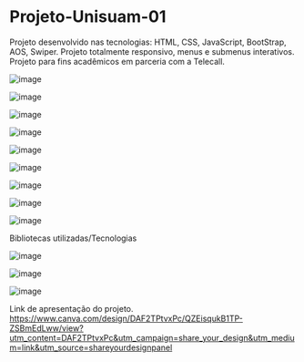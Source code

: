 # Projeto-Unisuam-01
 
Projeto desenvolvido nas tecnologias: HTML, CSS, JavaScript, BootStrap, AOS, Swiper. Projeto totalmente responsivo, menus e submenus interativos. Projeto para fins acadêmicos em parceria com a Telecall.

![image](https://github.com/LzLuscas/projeto-cpaas-unisuam-01/assets/115434062/7e7c9a6d-2bfa-44bb-93e6-9d4e01f7ff4c)

![image](https://github.com/LzLuscas/projeto-cpaas-unisuam-01/assets/115434062/eb5b9539-a077-4b0b-9762-256a2a067569)

![image](https://github.com/LzLuscas/projeto-cpaas-unisuam-01/assets/115434062/df1c2947-ffbf-4a2c-8fac-aa5b7097f92e)

![image](https://github.com/LzLuscas/projeto-cpaas-unisuam-01/assets/115434062/660354b8-6486-427a-8ac1-fda1cc3382f7)

![image](https://github.com/LzLuscas/projeto-cpaas-unisuam-01/assets/115434062/3577a89b-cb31-4815-91d6-800b5040ac8b)

![image](https://github.com/LzLuscas/projeto-cpaas-unisuam-01/assets/115434062/836de1f5-f7ba-49ba-b742-a3d8b49966e9)

![image](https://github.com/LzLuscas/projeto-cpaas-unisuam-01/assets/115434062/8bd40a12-5c47-455d-9fde-05e8d3a84234)

![image](https://github.com/LzLuscas/projeto-cpaas-unisuam-01/assets/115434062/0b20126a-57ef-4023-ad25-2e01590014da)

![image](https://github.com/LzLuscas/projeto-cpaas-unisuam-01/assets/115434062/ec74f8d9-9c2d-409a-b171-2edda638ad6d)

Bibliotecas utilizadas/Tecnologias

![image](https://github.com/LzLuscas/projeto-cpaas-unisuam-01/assets/115434062/7bfb3b07-4a3e-4bc3-8a09-4d23f935f9c3)

![image](https://github.com/LzLuscas/projeto-cpaas-unisuam-01/assets/115434062/6d9b24a2-3206-4d18-b6ac-6f99e02b43d1)

![image](https://github.com/LzLuscas/projeto-cpaas-unisuam-01/assets/115434062/7f29276c-ea82-4446-bfcc-4de9fda0e93a)












Link de apresentação do projeto.
https://www.canva.com/design/DAF2TPtvxPc/QZEisqukB1TP-ZSBmEdLww/view?utm_content=DAF2TPtvxPc&utm_campaign=share_your_design&utm_medium=link&utm_source=shareyourdesignpanel
